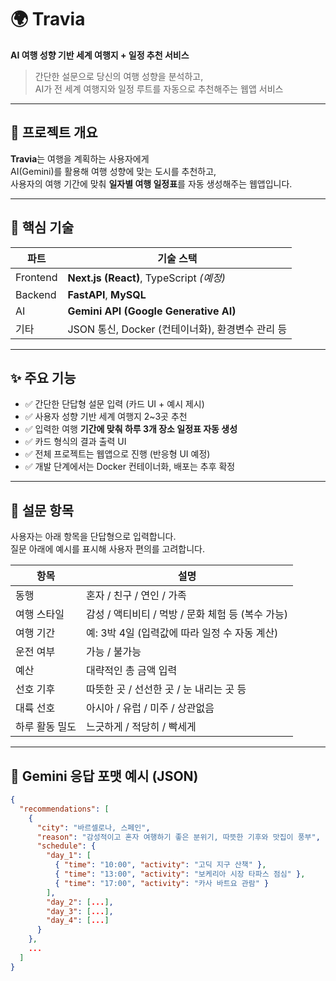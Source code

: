 # 🌍 Travia

**AI 여행 성향 기반 세계 여행지 + 일정 추천 서비스**  
> 간단한 설문으로 당신의 여행 성향을 분석하고,  
> AI가 전 세계 여행지와 일정 루트를 자동으로 추천해주는 웹앱 서비스

---

## 📌 프로젝트 개요

**Travia**는 여행을 계획하는 사용자에게  
AI(Gemini)를 활용해 여행 성향에 맞는 도시를 추천하고,  
사용자의 여행 기간에 맞춰 **일자별 여행 일정표**를 자동 생성해주는 웹앱입니다.

---

## 🧠 핵심 기술

| 파트 | 기술 스택 |
|------|-----------|
| Frontend | **Next.js (React)**, TypeScript *(예정)* |
| Backend | **FastAPI**, **MySQL** |
| AI | **Gemini API (Google Generative AI)** |
| 기타 | JSON 통신, Docker (컨테이너화), 환경변수 관리 등 |

---

## ✨ 주요 기능

- ✅ 간단한 단답형 설문 입력 (카드 UI + 예시 제시)
- ✅ 사용자 성향 기반 세계 여행지 2~3곳 추천
- ✅ 입력한 여행 **기간에 맞춰 하루 3개 장소 일정표 자동 생성**
- ✅ 카드 형식의 결과 출력 UI
- ✅ 전체 프로젝트는 웹앱으로 진행 (반응형 UI 예정)
- ✅ 개발 단계에서는 Docker 컨테이너화, 배포는 추후 확정

---

## 📝 설문 항목

사용자는 아래 항목을 단답형으로 입력합니다.  
질문 아래에 예시를 표시해 사용자 편의를 고려합니다.

| 항목 | 설명 |
|------|------|
| 동행 | 혼자 / 친구 / 연인 / 가족 |
| 여행 스타일 | 감성 / 액티비티 / 먹방 / 문화 체험 등 (복수 가능) |
| 여행 기간 | 예: 3박 4일 (입력값에 따라 일정 수 자동 계산) |
| 운전 여부 | 가능 / 불가능 |
| 예산 | 대략적인 총 금액 입력 |
| 선호 기후 | 따뜻한 곳 / 선선한 곳 / 눈 내리는 곳 등 |
| 대륙 선호 | 아시아 / 유럽 / 미주 / 상관없음 |
| 하루 활동 밀도 | 느긋하게 / 적당히 / 빡세게 |

---

## 🧾 Gemini 응답 포맷 예시 (JSON)

```json
{
  "recommendations": [
    {
      "city": "바르셀로나, 스페인",
      "reason": "감성적이고 혼자 여행하기 좋은 분위기, 따뜻한 기후와 맛집이 풍부",
      "schedule": {
        "day_1": [
          { "time": "10:00", "activity": "고딕 지구 산책" },
          { "time": "13:00", "activity": "보케리아 시장 타파스 점심" },
          { "time": "17:00", "activity": "카사 바트요 관람" }
        ],
        "day_2": [...],
        "day_3": [...],
        "day_4": [...]
      }
    },
    ...
  ]
}
